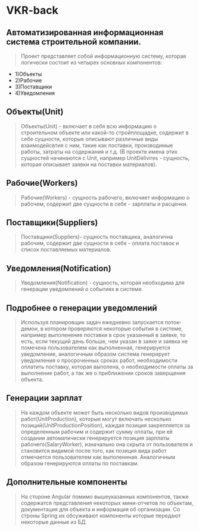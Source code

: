 # VKR-back
## Автоматизированная информационная система строительной компании.
> Проект представляет собой информационную систему, которая логически состоит из четырех основных компонентов:
- 1)Объекты
- 2)Рабочие
- 3)Поставщики
- 4)Уведомления
## Объекты(Unit)
>Объекты(Unit) - включает в себя всю информацию о строительном объекте или какой-то стройплощадке, содержит в себе сущности, которые описывают различные виды
взаимодейсвтия с ним, такие как поставки, производимые работы, затраты на содержания и т.д. (В проекте имена этих сущностей начинаются с Unit, например UnitDelivires - сущность, которая описывает заявки на поставки материалов).
## Рабочие(Workers) 
> Рабочие(Workers) - сущность рабочего, включиет информацию о рабочем, содержит две сущности в себе - зарплаты и расценки.
## Поставщики(Suppliers)
> Поставщики(Suppliers)- сущность поставщика, аналогична рабочим, содержит две сущности в себе - оплата поставок и список поставляемых материалов.
## Уведомления(Notification) 
> Уведомления(Notification) - сущность, которая необходима для генерации уведомлений о событиях в системе.
## Подробнее о генерации уведомлений 
> Используя планировщик задач ежедневно запускается поток-демон, в котором проверяются некоторые события в системе, например выполенение поставки в срок указанный в заявке, то есть, если текущий день больше, чем указан в заяке и заявка не помечена пользователем как выполненная, генерируется уведомление, аналогичным образом система генерирует уведомления о просроченных сроках работ, необходимости оплатить поставку, которая выполена, о необходимости оплаты за выполнение работ, а так же о приближении сроков заверщения объекта.
## Генерации зарплат
> На каждом объекте может быть несколько видов производимых работ(UnitProduction), которые могут включать несколько позиций(UnitProductionPosition), каждая позиция закрепляется за определенным рабочим и содержит сумму оплаты, при её создании автоматически генерируется позиция зарплаты рабочего(SalaryWorker), изначально она скрыта от пользователя и становится видимой после того, как позиция вида работ отмечается пользователем как выполеннная. Аналогичным образом генерируются оплаты по поставкам.
## Дополнительные компоненты
> На стороне Angular помимо вышеуказанных компонентов, также содержатся представления некоторых мини-отчетов по объектам, документация для объекта и информация об организации. Со строны Spring их обсуживают компоненты которые передают некоторые данные из БД.
